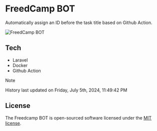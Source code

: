 # FreedCamp BOT

Automatically assign an ID before the task title based on Github Action.

![FreedCamp BOT](https://repository-images.githubusercontent.com/737932867/7d34798b-2680-471c-b089-a78a718d3d6a)

## Tech

- Laravel
- Docker
- Github Action

> [!NOTE]  
> History last updated on Friday, July 5th, 2024, 11:49:42 PM

## License

The Freedcamp BOT is open-sourced software licensed under the [MIT license](https://opensource.org/licenses/MIT).
